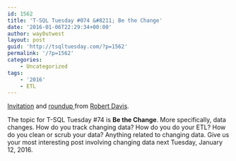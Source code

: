 ```yaml
---
id: 1562
title: 'T-SQL Tuesday #074 &#8211; Be the Change'
date: '2016-01-06T22:29:34+00:00'
author: way0utwest
layout: post
guid: 'http://tsqltuesday.com/?p=1562'
permalink: '/?p=1562'
categories:
    - Uncategorized
tags:
    - '2016'
    - ETL
---
```


[Invitation](http://www.sqlsoldier.com/wp/sqlserver/tsqltuesday74invitationbethechange) and [roundup ](http://www.sqlsoldier.com/wp/sqlserver/tsqltuesday74bethechangeroundup)from [Robert Davis](http://www.sqlsoldier.com/wp/).

The topic for T-SQL Tuesday #74 is **Be the Change**. More specifically, data changes. How do you track changing data? How do you do your ETL? How do you clean or scrub your data? Anything related to changing data. Give us your most interesting post involving changing data next Tuesday, January 12, 2016.